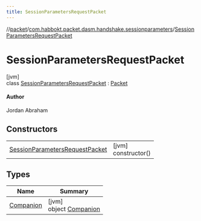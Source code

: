 ```yaml
---
title: SessionParametersRequestPacket
---
```

//[packet](../../../index.html)/[com.habbokt.packet.dasm.handshake.sessionparameters](../index.html)/[SessionParametersRequestPacket](index.html)



# SessionParametersRequestPacket



[jvm]\
class [SessionParametersRequestPacket](index.html) : [Packet](../../../../api/api/com.habbokt.api.packet/-packet/index.html)

#### Author



Jordan Abraham



## Constructors


| | |
|---|---|
| [SessionParametersRequestPacket](-session-parameters-request-packet.html) | [jvm]<br>constructor() |


## Types


| Name | Summary |
|---|---|
| [Companion](-companion/index.html) | [jvm]<br>object [Companion](-companion/index.html) |

